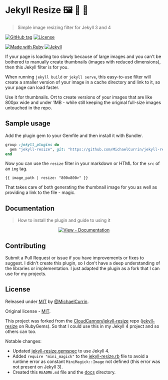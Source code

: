 # Jekyll Resize 🖼 🤏 🔬
> Simple image resizing filter for Jekyll 3 and 4

[![GitHub tag](https://img.shields.io/github/tag/MichaelCurrin/jekyll-resize)](https://github.com/MichaelCurrin/jekyll-resize/tags/)
[![License](https://img.shields.io/badge/License-MIT-blue.svg)](https://github.com/MichaelCurrin/jekyll-resize/blob/master/LICENSE)

[![Made with Ruby](https://img.shields.io/badge/Ruby->=2.6-blue.svg?logo=ruby)](https://ruby-lang.org)
[![Jekyll](https://img.shields.io/badge/jekyll->=3.3,_4.x-blue.svg?logo=jekyll)](https://jekyllrb.com)


If your page is loading too slowly because of large images and you can't be bothered to manually create thumbnails (images with reduced dimensions), then this Jekyll filter is for you.

When running `jekyll build` or `jekyll serve`, this easy-to-use filter will create a smaller version of your image in a cache directory and link to it, so your page can load faster.

Use it for thumbnails. Ort to create versions of your images that are like 800px wide and under 1MB - while still keeping the original full-size images untouched in the repo.


## Sample usage

Add the plugin gem to your Gemfile and then install it with Bundler.

```ruby
group :jekyll_plugins do
  gem "jekyll-resize", git: "https://github.com/MichaelCurrin/jekyll-resize"
end
```

Now you can use the `resize` filter in your markdown or HTML for the `src` of an `img` tag.

```liquid
{{ image_path | resize: "800x800>" }}
```

That takes care of both generating the thumbnail image for you as well as providing a link to the file - magic.


## Documentation
> How to install the plugin and guide to using it

<div align="center">
  
[![View - Documentation](https://img.shields.io/badge/View-Documentation-blue?style=for-the-badge)](/docs/)

</div>


## Contributing

Submit a Pull Request or issue if you have improvements or fixes to suggest. I didn't create this plugin, so I don't have a deep understanding of the libraries or implementation. I just adapted the plugin as a fork that I can use for my projects.


## License

Released under [MIT](/LICENSE) by [@MichaelCurrin](https://github.com/MichaelCurrin).

Original license - [MIT](/LICENSE-source). 

This project was forked from the [CloudCannon/jekyll-resize](https://github.com/CloudCannon/jekyll-resize) repo ([jekyll-resize](https://rubygems.org/gems/jekyll-resize) on RubyGems). So that I could use this in my Jekyll 4 project and so others can too.

Notable changes:

- Updated [jekyll-resize.gemspec](/jekyll-resize.gemspec) to use Jekyll 4.
- Added `require "mini_magick"` to the [jekyll-resize.rb](/lib/jekyll-resize.rb) file to avoid a runtime error as constant `MiniMagick::Image` not defined (this error was not present on Jekyll 3).
- Created this `README.md` file and the [docs](/docs/) directory.
